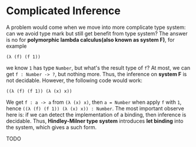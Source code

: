 # Complicated Inference

A problem would come when we move into more complicate type system: can we avoid type mark but still get benefit from type system? The answer is no for **polymorphic lambda calculus(also known as system F)**, for example

```racket
(λ (f) (f 1))
```

we know `1` has type `Number`, but what's the result type of `f`? At most, we can get `f : Number -> ?`, but nothing more. Thus, the inference on **system F** is not decidable. However, the following code would work:

```racket
((λ (f) (f 1)) (λ (x) x))
```

We get `f : a -> a` from `(λ (x) x)`, then `a = Number` when apply `f` with `1`, hence `((λ (f) (f 1)) (λ (x) x)) : Number`. The most important observe here is: if we can detect the implementation of a binding, then inference is decidable. Thus, **Hindley-Milner type system** introduces **let binding** into the system, which gives a such form.

TODO
